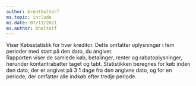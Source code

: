 ```yaml
---
author: brentholtorf
ms.topic: include
ms.date: 07/13/2021
ms.author: bholtorf
---
```

Viser Købsstatistik for hver kreditor. Dette omfatter oplysninger i fem perioder med start på den dato, du angiver.<br>Rapporten viser de samlede køb, betalinger, renter og rabatoplysninger, herunder kontantrabatter taget og tabt. Statistikken beregnes for køb inden den dato, der er angivet på 3 1 dage fra den angivne dato, og for en periode, der omfatter alle indkøb efter tredje periode.